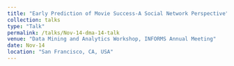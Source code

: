 ```yaml
---
title: "Early Prediction of Movie Success-A Social Network Perspective"
collection: talks
type: "Talk"
permalink: /talks/Nov-14-dma-14-talk
venue: "Data Mining and Analytics Workshop, INFORMS Annual Meeting"
date: Nov-14
location: "San Francisco, CA, USA"
---
```

